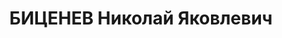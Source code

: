 ---
title: БИЦЕНЕВ Николай Яковлевич
description: '1901, Донецька обл., с. Андріївка Чистяківського р-ну, українець, член
  ВКП(б), освіта початкова, прож.: м. Свердловськ, голова райкому профспілки вугільників

  Військовою колегією Верховного суду СРСР 2 грудня 1937 р. засуджений до розстрілу.
  Страчений 3 грудня 1937 р.

  Реабілітований у 1964 р.'
---